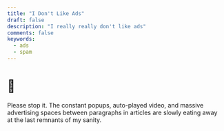 ```yaml
---
title: "I Don't Like Ads"
draft: false
description: "I really really don't like ads"
comments: false
keywords:
  - ads
  - spam
---
```


# 🙏

Please stop it. The constant popups, auto-played video, and massive advertising spaces between paragraphs in articles are slowly eating away at the last remnants of my sanity.